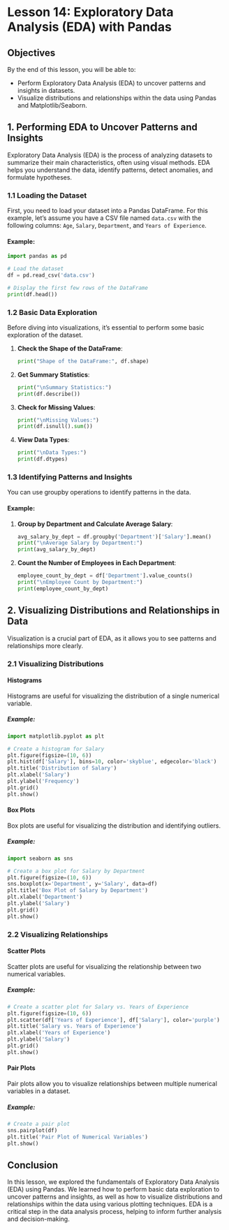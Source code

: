 # Lesson 14: Exploratory Data Analysis (EDA) with Pandas

## Objectives
By the end of this lesson, you will be able to:
- Perform Exploratory Data Analysis (EDA) to uncover patterns and insights in datasets.
- Visualize distributions and relationships within the data using Pandas and Matplotlib/Seaborn.

## 1. Performing EDA to Uncover Patterns and Insights

Exploratory Data Analysis (EDA) is the process of analyzing datasets to summarize their main characteristics, often using visual methods. EDA helps you understand the data, identify patterns, detect anomalies, and formulate hypotheses.

### 1.1 Loading the Dataset

First, you need to load your dataset into a Pandas DataFrame. For this example, let’s assume you have a CSV file named `data.csv` with the following columns: `Age`, `Salary`, `Department`, and `Years of Experience`.

#### Example:

```python
import pandas as pd

# Load the dataset
df = pd.read_csv('data.csv')

# Display the first few rows of the DataFrame
print(df.head())
```

### 1.2 Basic Data Exploration

Before diving into visualizations, it’s essential to perform some basic exploration of the dataset.

1. **Check the Shape of the DataFrame**:
   ```python
   print("Shape of the DataFrame:", df.shape)
   ```

2. **Get Summary Statistics**:
   ```python
   print("\nSummary Statistics:")
   print(df.describe())
   ```

3. **Check for Missing Values**:
   ```python
   print("\nMissing Values:")
   print(df.isnull().sum())
   ```

4. **View Data Types**:
   ```python
   print("\nData Types:")
   print(df.dtypes)
   ```

### 1.3 Identifying Patterns and Insights

You can use groupby operations to identify patterns in the data.

#### Example:

1. **Group by Department and Calculate Average Salary**:
   ```python
   avg_salary_by_dept = df.groupby('Department')['Salary'].mean()
   print("\nAverage Salary by Department:")
   print(avg_salary_by_dept)
   ```

2. **Count the Number of Employees in Each Department**:
   ```python
   employee_count_by_dept = df['Department'].value_counts()
   print("\nEmployee Count by Department:")
   print(employee_count_by_dept)
   ```

## 2. Visualizing Distributions and Relationships in Data

Visualization is a crucial part of EDA, as it allows you to see patterns and relationships more clearly.

### 2.1 Visualizing Distributions

#### Histograms

Histograms are useful for visualizing the distribution of a single numerical variable.

##### Example:

```python
import matplotlib.pyplot as plt

# Create a histogram for Salary
plt.figure(figsize=(10, 6))
plt.hist(df['Salary'], bins=10, color='skyblue', edgecolor='black')
plt.title('Distribution of Salary')
plt.xlabel('Salary')
plt.ylabel('Frequency')
plt.grid()
plt.show()
```

#### Box Plots

Box plots are useful for visualizing the distribution and identifying outliers.

##### Example:

```python
import seaborn as sns

# Create a box plot for Salary by Department
plt.figure(figsize=(10, 6))
sns.boxplot(x='Department', y='Salary', data=df)
plt.title('Box Plot of Salary by Department')
plt.xlabel('Department')
plt.ylabel('Salary')
plt.grid()
plt.show()
```

### 2.2 Visualizing Relationships

#### Scatter Plots

Scatter plots are useful for visualizing the relationship between two numerical variables.

##### Example:

```python
# Create a scatter plot for Salary vs. Years of Experience
plt.figure(figsize=(10, 6))
plt.scatter(df['Years of Experience'], df['Salary'], color='purple')
plt.title('Salary vs. Years of Experience')
plt.xlabel('Years of Experience')
plt.ylabel('Salary')
plt.grid()
plt.show()
```

#### Pair Plots

Pair plots allow you to visualize relationships between multiple numerical variables in a dataset.

##### Example:

```python
# Create a pair plot
sns.pairplot(df)
plt.title('Pair Plot of Numerical Variables')
plt.show()
```

## Conclusion

In this lesson, we explored the fundamentals of Exploratory Data Analysis (EDA) using Pandas. We learned how to perform basic data exploration to uncover patterns and insights, as well as how to visualize distributions and relationships within the data using various plotting techniques. EDA is a critical step in the data analysis process, helping to inform further analysis and decision-making.